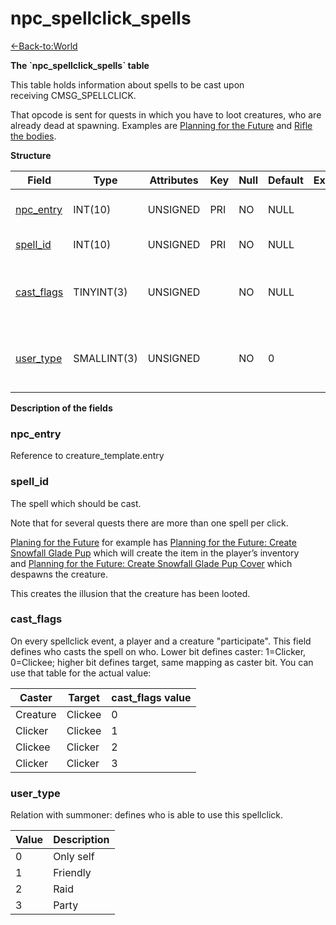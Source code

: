 # npc\_spellclick\_spells

[<-Back-to:World](database-world.md)

**The \`npc\_spellclick\_spells\` table**

This table holds information about spells to be cast upon receiving CMSG\_SPELLCLICK.

That opcode is sent for quests in which you have to loot creatures, who are already dead at spawning. Examples are [Planning for the Future](http://www.wowhead.com/quest=11960) and [Rifle the bodies](http://www.wowhead.com/quest=11999).

**Structure**

| Field           | Type        | Attributes | Key | Null | Default | Extra | Comment                                                                 |
|-----------------|-------------|------------|-----|------|---------|-------|-------------------------------------------------------------------------|
| [npc_entry][1]  | INT(10)     | UNSIGNED   | PRI | NO   | NULL    |       | Reference to the creature_template table                                |
| [spell_id][2]   | INT(10)     | UNSIGNED   | PRI | NO   | NULL    |       | The ID of the spell to be cast                                          |
| [cast_flags][3] | TINYINT(3)  | UNSIGNED   |     | NO   | NULL    |       | Who casts the spell on who, creature <=> player (values: 0-3)           |
| [user_type][4]  | SMALLINT(3) | UNSIGNED   |     | NO   | 0       |       | Relation with summoner: 0-no 1-friendly 2-raid 3-party player can click |

[1]: #npc_entry
[2]: #spell_id
[3]: #cast_flags
[4]: #user_type

**Description of the fields**

### npc\_entry

Reference to creature\_template.entry

### spell\_id

The spell which should be cast.

Note that for several quests there are more than one spell per click.

[Planing for the Future](http://www.wowhead.com/quest=11960) for example has [Planning for the Future: Create Snowfall Glade Pup](http://www.wowhead.com/spell=46773) which will create the item in the player’s inventory
and [Planning for the Future: Create Snowfall Glade Pup Cover](http://www.wowhead.com/spell=46167) which despawns the creature.

This creates the illusion that the creature has been looted.

### cast\_flags

On every spellclick event, a player and a creature "participate". This field defines who casts the spell on who.
Lower bit defines caster: 1=Clicker, 0=Clickee; higher bit defines target, same mapping as caster bit.
You can use that table for the actual value:

| Caster   | Target  | cast\_flags value |
|----------|---------|-------------------|
| Creature | Clickee | 0                 |
| Clicker  | Clickee | 1                 |
| Clickee  | Clicker | 2                 |
| Clicker  | Clicker | 3                 |

### user\_type

Relation with summoner: defines who is able to use this spellclick.

| Value | Description |
|-------|-------------|
| 0     | Only self   |
| 1     | Friendly    |
| 2     | Raid        |
| 3     | Party       |
